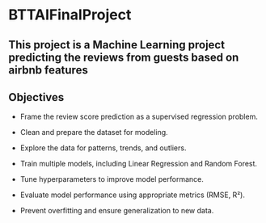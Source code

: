 # BTTAIFinalProject

## This project is a Machine Learning project predicting the reviews from guests based on airbnb features 

## Objectives
- Frame the review score prediction as a supervised regression problem.

- Clean and prepare the dataset for modeling.

- Explore the data for patterns, trends, and outliers.

- Train multiple models, including Linear Regression and Random Forest.

- Tune hyperparameters to improve model performance.

- Evaluate model performance using appropriate metrics (RMSE, R²).

 - Prevent overfitting and ensure generalization to new data.




